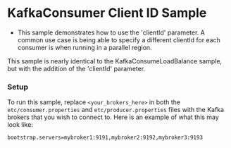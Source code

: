 # KafkaConsumer Client ID Sample

 * This sample demonstrates how to use the 'clientId' parameter. A common use case is being able to specify a different clientId for each consumer is when running in a parallel region. 

This sample is nearly identical to the KafkaConsumeLoadBalance sample, but with the addition of the 'clientId' parameter. 


### Setup

To run this sample, replace `<your_brokers_here>` in both the `etc/consumer.properties` and `etc/producer.properties` files with the Kafka brokers that you wish to connect to. Here is an example of what this may look like: 

```
bootstrap.servers=mybroker1:9191,mybroker2:9192,mybroker3:9193
```

